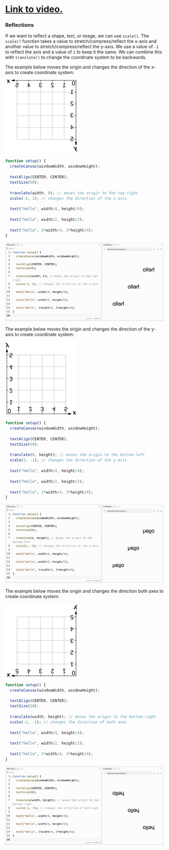 # [Link to video.]()

### Reflections

If we want to reflect a shape, text, or image, we can use `scale()`. The `scale()` function takes a value to stretch/compress/reflect the x-axis and another value to stretch/compress/reflect the y-axis. We use a value of  `-1` to reflect the axis and a value of `1` to keep it the same. We can combine this with `translate()` to change the coordinate system to be backwards.

The example below moves the origin and changes the direction of the x-axis to create coordinate system:

![](../../Images/Coordinate_Plane_Reflected_1.jpeg)

```js
function setup() {
  createCanvas(windowWidth, windowHeight);

  textAlign(CENTER, CENTER);
  textSize(50);

  translate(width, 0); // moves the origin to the top-right
  scale(-1, 1); // changes the direction of the x-axis

  text("hello", width/4, height/4);

  text("hello", width/2, height/2);

  text("hello", 3*width/4, 3*height/4);
}
```

![](../../Images/Reflect_1.png)

The example below moves the origin and changes the direction of the y-axis to create coordinate system:

![](../../Images/Coordinate_Plane_Reflected_2.jpeg)

```js
function setup() {
  createCanvas(windowWidth, windowHeight);

  textAlign(CENTER, CENTER);
  textSize(50);

  translate(0, height); // moves the origin to the bottom-left
  scale(1, -1); // changes the direction of the y-axis

  text("hello", width/4, height/4);

  text("hello", width/2, height/2);

  text("hello", 3*width/4, 3*height/4);
}
```

![](../../Images/Reflect_2.png)

The example below moves the origin and changes the direction both axes to create coordinate system:

![](../../Images/Coordinate_Plane_Reflected_3.jpeg)

```js
function setup() {
  createCanvas(windowWidth, windowHeight);

  textAlign(CENTER, CENTER);
  textSize(50);

  translate(width, height); // moves the origin to the bottom-right
  scale(-1, -1); // changes the direction of both axes

  text("hello", width/4, height/4);

  text("hello", width/2, height/2);

  text("hello", 3*width/4, 3*height/4);
}
```

![](../../Images/Reflect3.png)
